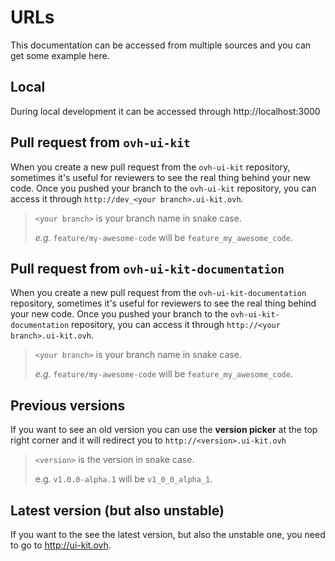 # URLs

This documentation can be accessed from multiple sources and you can get some example here.

## Local

During local development it can be accessed through http://localhost:3000

## Pull request from `ovh-ui-kit`

When you create a new pull request from the `ovh-ui-kit` repository, sometimes it's useful for reviewers to see the real thing behind your new code. Once you pushed your branch to the `ovh-ui-kit` repository, you can access it through `http://dev_<your branch>.ui-kit.ovh`.

> `<your branch>` is your branch name in snake case.
>
> *e.g.* `feature/my-awesome-code` will be `feature_my_awesome_code`.

## Pull request from `ovh-ui-kit-documentation`

When you create a new pull request from the `ovh-ui-kit-documentation` repository, sometimes it's useful for reviewers to see the real thing behind your new code. Once you pushed your branch to the `ovh-ui-kit-documentation` repository, you can access it through `http://<your branch>.ui-kit.ovh`.

> `<your branch>` is your branch name in snake case.
>
> *e.g.* `feature/my-awesome-code` will be `feature_my_awesome_code`.

## Previous versions

If you want to see an old version you can use the **version picker** at the top right corner and it will redirect you to `http://<version>.ui-kit.ovh`

> `<version>` is the version in snake case.
>
> e.g. `v1.0.0-alpha.1` will be `v1_0_0_alpha_1`.

## Latest version (but also unstable)

If you want to the see the latest version, but also the unstable one, you need to go to http://ui-kit.ovh.
